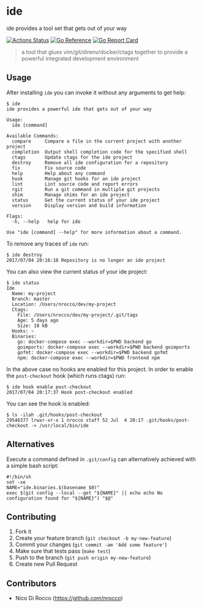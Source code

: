 # ide

ide provides a tool set that gets out of your way

[![Actions Status](https://github.com/nrocco/ide/actions/workflows/master.yml/badge.svg)](https://github.com/nrocco/ide/actions/workflows/master.yml)
[![Go Reference](https://pkg.go.dev/badge/github.com/nrocco/ide.svg)](https://pkg.go.dev/github.com/nrocco/ide)
[![Go Report Card](https://goreportcard.com/badge/github.com/nrocco/ide)](https://goreportcard.com/report/github.com/nrocco/ide)

> a tool that glues vim/git/direnv/docker/ctags together to provide a powerful
> integrated development environment

## Usage

After installing `ide` you can invoke it without any arguments to get help:

    $ ide
    ide provides a powerful ide that gets out of your way

    Usage:
      ide [command]

    Available Commands:
      compare     Compare a file in the current project with another project
      completion  Output shell completion code for the specified shell
      ctags       Update ctags for the ide project
      destroy     Remove all ide configuration for a repository
      fix         Fix source code
      help        Help about any command
      hook        Manage git hooks for an ide project
      lint        Lint source code and report errors
      rgit        Run a git command in multiple git projects
      shim        Manage shims for an ide project
      status      Get the current status of your ide project
      version     Display version and build information

    Flags:
      -h, --help   help for ide

    Use "ide [command] --help" for more information about a command.

To remove any traces of `ide` run:

    $ ide destroy
    2017/07/04 20:16:18 Repository is no longer an ide project

You can also view the current status of your ide project:

    $ ide status
    Ide
      Name: my-project
      Branch: master
      Location: /Users/nrocco/dev/my-project
      Ctags:
        File: /Users/nrocco/dev/my-project/.git/tags
        Age: 5 days ago
        Size: 18 kB
      Hooks: ~
      Binaries:
        go: docker-compose exec --workdir=$PWD backend go
        goimports: docker-compose exec --workdir=$PWD backend goimports
        gofmt: docker-compose exec --workdir=$PWD backend gofmt
        npm: docker-compose exec --workdir=$PWD frontend npm

In the above case no hooks are enabled for this project. In order to enable
the `post-checkout` hook (which runs ctags) run:

    $ ide hook enable post-checkout
    2017/07/04 20:17:37 Hook post-checkout enabled

You can see the hook is enabled:

    $ ls -ilah .git/hooks/post-checkout
    29546377 lrwxr-xr-x 1 nrocco staff 52 Jul  4 20:17 .git/hooks/post-checkout -> /usr/local/bin/ide

## Alternatives

Execute a command defined in `.git/config` can alternatively achieved with a
simple bash script:

    #!/bin/sh
    set -xe
    NAME="ide.binaries.$(basename $0)"
    exec $(git config --local --get "${NAME}" || echo echo No configuration found for "${NAME}") "$@"

## Contributing

1. Fork it
2. Create your feature branch (`git checkout -b my-new-feature`)
3. Commit your changes (`git commit -am 'Add some feature'`)
4. Make sure that tests pass (`make test`)
5. Push to the branch (`git push origin my-new-feature`)
6. Create new Pull Request

## Contributors

- Nico Di Rocco (https://github.com/nrocco)
